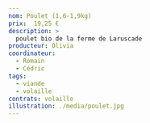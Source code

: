 ```yaml
---
nom: Poulet (1,6-1,9kg)
prix:  19,25 €
description: >
  poulet bio de la ferme de Laruscade
producteur: Olivia
coordinateur: 
  - Romain
  - Cédric
tags: 
  - viande
  - volaille
contrats: volaille
illustration: ./media/poulet.jpg   
---
```

